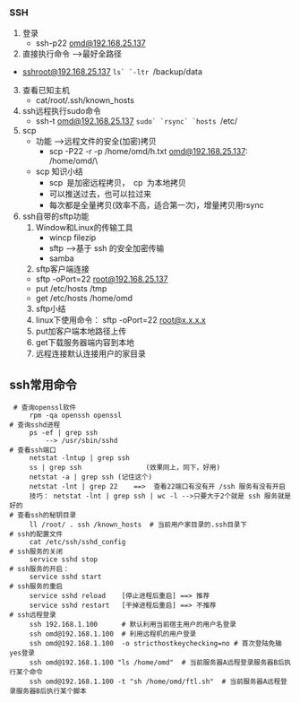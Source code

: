 ### SSH

1. 登录
   - ssh-p22 omd@192.168.25.137
2.  直接执行命令 -->最好全路径      
   - sshroot@192.168.25.137 ``ls` `-ltr ``/backup/data
3. 查看已知主机          
   - cat/root/.ssh/known_hosts
4. ssh远程执行sudo命令
   - ssh-t omd@192.168.25.137 ``sudo` `rsync` `hosts ``/etc/
5. scp
   - 功能  -->远程文件的安全(加密)拷贝 
     - scp -P22 -r -p  /home/omd/h.txt omd@192.168.25.137: /home/omd/\
   - scp 知识小结
     - scp` `是加密远程拷贝，` `cp` `为本地拷贝   
     - 可以推送过去，也可以拉过来      
     - 每次都是全量拷贝(效率不高，适合第一次)，增量拷贝用rsync
6. ssh自带的sftp功能   
   1. Window和Linux的传输工具    
      - wincp  filezip
      - sftp -->基于 ssh 的安全加密传输
      - samba
   2.  sftp客户端连接
      - sftp -oPort=22 root@192.168.25.137          
      - put  /etc/hosts /tmp
      - get  /etc/hosts /home/omd
   3.  sftp小结
      1. linux下使用命令： sftp -oPort=22 root@x.x.x.x
      2. put加客户端本地路径上传       
      3. get下载服务器端内容到本地          
      4. 远程连接默认连接用户的家目录

##  ssh常用命令

```
 # 查询openssl软件
     rpm -qa openssh openssl
# 查询sshd进程
     ps -ef | grep ssh
         --> /usr/sbin/sshd
# 查看ssh端口
     netstat -lntup | grep ssh  
     ss | grep ssh                (效果同上，同下，好用)
     netstat -a | grep ssh (记住这个)
     netstat -lnt | grep 22    ==>  查看22端口有没有开 /ssh 服务有没有开启
     技巧： netstat -lnt | grep ssh | wc -l -->只要大于2个就是 ssh 服务就是好的
# 查看ssh的秘钥目录
     ll /root/ . ssh /known_hosts  # 当前用户家目录的.ssh目录下
# ssh的配置文件
     cat /etc/ssh/sshd_config   
# ssh服务的关闭
     service sshd stop
# ssh服务的开启：
     service sshd start
# ssh服务的重启
     service sshd reload    [停止进程后重启] ==> 推荐
     service sshd restart   [干掉进程后重启] ==> 不推荐
# ssh远程登录
     ssh 192.168.1.100      # 默认利用当前宿主用户的用户名登录
     ssh omd@192.168.1.100  # 利用远程机的用户登录
     ssh omd@192.168.1.100  -o stricthostkeychecking=no # 首次登陆免输yes登录
     ssh omd@192.168.1.100 "ls /home/omd"  # 当前服务器A远程登录服务器B后执行某个命令
     ssh omd@192.168.1.100 -t "sh /home/omd/ftl.sh"  # 当前服务器A远程登录服务器B后执行某个脚本
```